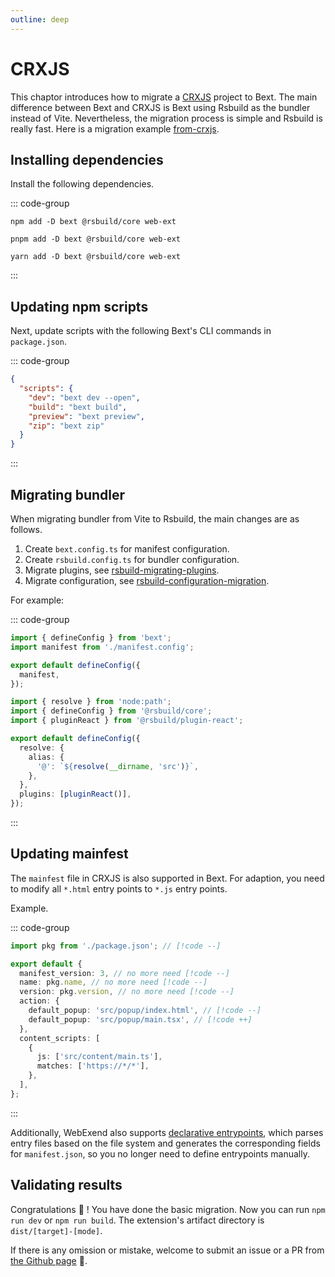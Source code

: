 ```yaml
---
outline: deep
---
```


# CRXJS

This chaptor introduces how to migrate a [CRXJS](https://crxjs.dev/vite-plugin) project to Bext. The main difference between Bext and CRXJS is Bext using Rsbuild as the bundler instead of Vite. Nevertheless, the migration process is simple and Rsbuild is really fast. Here is a migration example [from-crxjs](https://github.com/web-extend/examples/pull/7/files).

## Installing dependencies

Install the following dependencies.

::: code-group

```shell [npm]
npm add -D bext @rsbuild/core web-ext
```

```shell [pnpm]
pnpm add -D bext @rsbuild/core web-ext
```

```shell [yarn]
yarn add -D bext @rsbuild/core web-ext
```

:::

## Updating npm scripts

Next, update scripts with the following Bext's CLI commands in `package.json`.

::: code-group

```json [package.json]
{
  "scripts": {
    "dev": "bext dev --open",
    "build": "bext build",
    "preview": "bext preview",
    "zip": "bext zip"
  }
}
```

:::

## Migrating bundler

When migrating bundler from Vite to Rsbuild, the main changes are as follows.

1. Create `bext.config.ts` for manifest configuration.
2. Create `rsbuild.config.ts` for bundler configuration.
3. Migrate plugins, see [rsbuild-migrating-plugins](https://rsbuild.rs/guide/migration/vite#migrating-plugins).
4. Migrate configuration, see [rsbuild-configuration-migration](https://rsbuild.rs/guide/migration/vite#configuration-migration).

For example:

::: code-group

```ts [bext.config.ts]
import { defineConfig } from 'bext';
import manifest from './manifest.config';

export default defineConfig({
  manifest,
});
```

```ts [rsbuild.config.ts]
import { resolve } from 'node:path';
import { defineConfig } from '@rsbuild/core';
import { pluginReact } from '@rsbuild/plugin-react';

export default defineConfig({
  resolve: {
    alias: {
      '@': `${resolve(__dirname, 'src')}`,
    },
  },
  plugins: [pluginReact()],
});
```

:::

## Updating mainfest

The `mainfest` file in CRXJS is also supported in Bext. For adaption, you need to modify all `*.html` entry points to `*.js` entry points.

Example.

::: code-group

```ts [manifest.config.ts]
import pkg from './package.json'; // [!code --]

export default {
  manifest_version: 3, // no more need [!code --]
  name: pkg.name, // no more need [!code --]
  version: pkg.version, // no more need [!code --]
  action: {
    default_popup: 'src/popup/index.html', // [!code --]
    default_popup: 'src/popup/main.tsx', // [!code ++]
  },
  content_scripts: [
    {
      js: ['src/content/main.ts'],
      matches: ['https://*/*'],
    },
  ],
};
```

:::

Additionally, WebExend also supports [declarative entrypoints](../essentials/entrypoints.md), which parses entry files based on the file system and generates the corresponding fields for `manifest.json`, so you no longer need to define entrypoints manually.

## Validating results

Congratulations 🎉 ! You have done the basic migration. Now you can run `npm run dev` or `npm run build`. The extension's artifact directory is `dist/[target]-[mode]`.

If there is any omission or mistake, welcome to submit an issue or a PR from [the Github page](https://github.com/web-extend/web-extend) 🤝.

